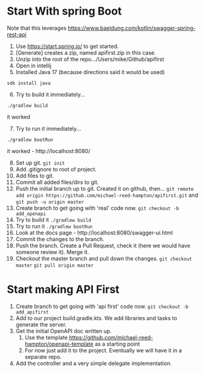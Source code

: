 # Start With spring Boot

Note that this leverages https://www.baeldung.com/kotlin/swagger-spring-rest-api

1. Use https://start.spring.io/ to get started.
2. [Generate] creates a zip, named apifirst.zip in this case.
3. Unzip into the root of the repo.../Users/mike/Github/apifirst
4. Open in intellij
5. Installed Java 17 (because directions said it would be used)

`sdk install java`

6. Try to build it immediately...

`./gradlew build`

it worked

7. Try to run it immediately...

`./gradlew bootRun`

it worked - http://localhost:8080/

8.  Set up git.
    `git init`
9.  Add .gitignore to root of project.
10. Add files to git.
11. Commit all added files/dirs to git.
12. Push the initial branch up to git.  Created it on github, then...
    `git remote add origin https://github.com/michael-reed-hampton/apifirst.git`
    and
    `git push -u origin master`
13. Create branch to get going with 'real' code now. `git checkout -b add_openapi`
14. Try to build it `./gradlew build`
15. Try to run it `./gradlew bootRun`
16.  Look at the docs page - http://localhost:8080/swagger-ui.html
17.  Commit the changes to the branch.
18.  Push the branch.  Create a Pull Request, check it (here we would have someone review it).  Merge it.
19.  Checkout the master branch and pull down the changes.
     `git checkout master`
     `git pull origin master`
# Start making API First
1. Create branch to get going with 'api first' code now. `git checkout -b add_apifirst`
2. Add to our project build.gradle.kts.  We add libraries and tasks to generate the server.
3. Get the initial OpenAPI doc written up.
    1. Use the template https://github.com/michael-reed-hampton/openapi-template as a starting point
    2. For now just add it to the project.  Eventually we will have it in a separate repo.
4. Add the controller and a very simple delegate implementation.
    

     


